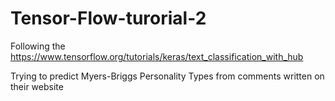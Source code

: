 # Tensor-Flow-turorial-2

Following the https://www.tensorflow.org/tutorials/keras/text_classification_with_hub

Trying to predict Myers-Briggs Personality Types from comments written on their website

